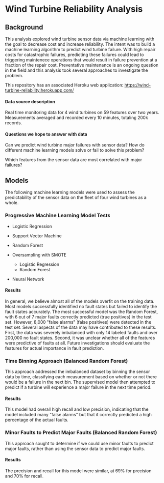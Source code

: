 # Wind Turbine Reliability Analysis

## Background

This analysis explored wind turbine sensor data via machine learning with the goal to decrease cost and increase reliability. The intent was to build a machine learning algorithm to predict wind turbine failure. With high repair costs for catastrophic failures, predicting these failures could lead to triggering maintenece operations that would result in failure prevention at a fraction of the repair cost. Preventative maintenance is an ongoing question in the field and this analysis took several approaches to investigate the problem. 

This repository has an associated Heroku web application: https://wind-turbine-reliability.herokuapp.com/

#### Data source description

Real time monitoring data for 4 wind turbines on 59 features over two years. Measurements averaged and recorded every 10 minutes, totaling 200k records. 

#### Questions we hope to answer with data 

Can we predict wind turbine major failures with sensor data? How do different machine learning models solve or fail to solve this problem?

Which features from the sensor data are most correlated with major failures?


## Models 
The following machine learning models were used to assess the predictability of the sensor data on the fleet of four wind turbines as a whole. 


### Progressive Machine Learning Model Tests
* Logistic Regression 

* Support Vector Machine

* Random Forest

* Oversampling with SMOTE

  * Logistic Regression
  * Random Forest
  
* Neural Network

#### Results 
In general, we believe almost all of the models overfit on the training data. Most models successfully identified no fault states but failed to identify the fault states accurately. The most successful model was the Random Forest, with 6 out of 7 major faults correctly predicted (true positives) in the test set.  However, 8,000 "false alarms" (false positives) were detected in the test set. Several aspects of the data may have contributed to these results. First, the data was severely imbalanced with only 14 labeled faults and over 200,000 no fault states. Second, it was unclear whether all of the features were predictive of faults at all. Future investigations should evaluate the features for actual importance in fault prediction. 


### Time Binning Approach (Balanced Random Forest)
This approach addressed the imbalanced dataset by binning the sensor data by time, classifying each measurement based on whether or not there would be a failure in the next bin. The supervised model then attempted to predict if a turbine will experience a major failure in the next time period. 

#### Results 
This model had overall high recall and low precision, indicating that the model included many "false alarms" but that it correctly predicted a high percentage of the actual faults. 



### Minor Faults to Predict Major Faults (Balanced Random Forest) 
This approach sought to determine if we could use minor faults to predict major faults, rather than using the sensor data to predict major faults. 

#### Results 
The precision and recall for this model were similar, at 69% for precision and 70% for recall. 
       
